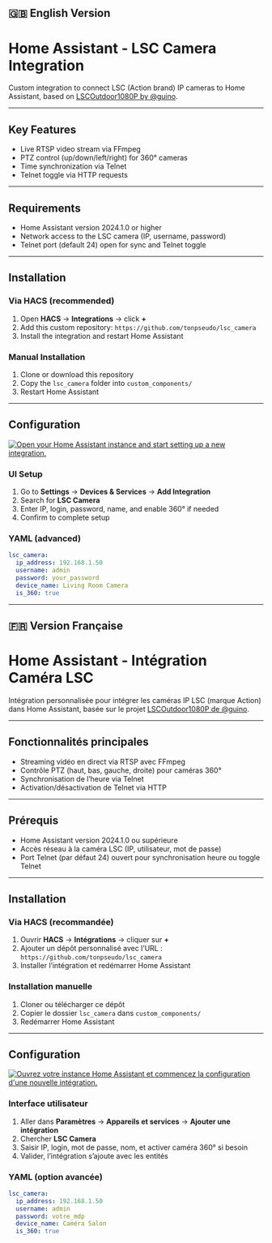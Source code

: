 ## 🇬🇧 English Version

# Home Assistant - LSC Camera Integration

Custom integration to connect LSC (Action brand) IP cameras to Home Assistant, based on [LSCOutdoor1080P by @guino](https://github.com/guino/LSCOutdoor1080P).

---

## Key Features

* Live RTSP video stream via FFmpeg
* PTZ control (up/down/left/right) for 360° cameras
* Time synchronization via Telnet
* Telnet toggle via HTTP requests

---

## Requirements

* Home Assistant version 2024.1.0 or higher
* Network access to the LSC camera (IP, username, password)
* Telnet port (default 24) open for sync and Telnet toggle

---

## Installation

### Via HACS (recommended)

1. Open **HACS** → **Integrations** → click **+**
2. Add this custom repository:
   `https://github.com/tonpseudo/lsc_camera`
3. Install the integration and restart Home Assistant

### Manual Installation

1. Clone or download this repository
2. Copy the `lsc_camera` folder into `custom_components/`
3. Restart Home Assistant

---

## Configuration

[![Open your Home Assistant instance and start setting up a new integration.](https://my.home-assistant.io/badges/config_flow_start.svg)](https://my.home-assistant.io/redirect/config_flow_start/?domain=lsc_camera)

### UI Setup

1. Go to **Settings** → **Devices & Services** → **Add Integration**
2. Search for **LSC Camera**
3. Enter IP, login, password, name, and enable 360° if needed
4. Confirm to complete setup

### YAML (advanced)

```yaml
lsc_camera:
  ip_address: 192.168.1.50
  username: admin
  password: your_password
  device_name: Living Room Camera
  is_360: true
```

---

## 🇫🇷 Version Française

# Home Assistant - Intégration Caméra LSC

Intégration personnalisée pour intégrer les caméras IP LSC (marque Action) dans Home Assistant, basée sur le projet [LSCOutdoor1080P de @guino](https://github.com/guino/LSCOutdoor1080P).

---

## Fonctionnalités principales

* Streaming vidéo en direct via RTSP avec FFmpeg
* Contrôle PTZ (haut, bas, gauche, droite) pour caméras 360°
* Synchronisation de l’heure via Telnet
* Activation/désactivation de Telnet via HTTP

---

## Prérequis

* Home Assistant version 2024.1.0 ou supérieure
* Accès réseau à la caméra LSC (IP, utilisateur, mot de passe)
* Port Telnet (par défaut 24) ouvert pour synchronisation heure ou toggle Telnet

---

## Installation

### Via HACS (recommandée)

1. Ouvrir **HACS** → **Intégrations** → cliquer sur **+**
2. Ajouter un dépôt personnalisé avec l’URL :
   `https://github.com/tonpseudo/lsc_camera`
3. Installer l’intégration et redémarrer Home Assistant

### Installation manuelle

1. Cloner ou télécharger ce dépôt
2. Copier le dossier `lsc_camera` dans `custom_components/`
3. Redémarrer Home Assistant

---

## Configuration

[![Ouvrez votre instance Home Assistant et commencez la configuration d'une nouvelle intégration.](https://my.home-assistant.io/badges/config_flow_start.svg)](https://my.home-assistant.io/redirect/config_flow_start/?domain=lsc_camera)

### Interface utilisateur

1. Aller dans **Paramètres** → **Appareils et services** → **Ajouter une intégration**
2. Chercher **LSC Camera**
3. Saisir IP, login, mot de passe, nom, et activer caméra 360° si besoin
4. Valider, l’intégration s’ajoute avec les entités

### YAML (option avancée)

```yaml
lsc_camera:
  ip_address: 192.168.1.50
  username: admin
  password: votre_mdp
  device_name: Caméra Salon
  is_360: true
```
